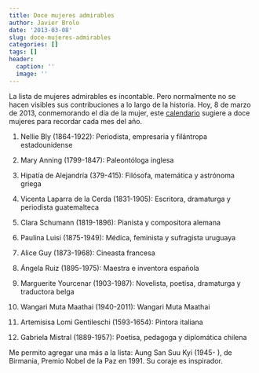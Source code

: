 ```yaml
---
title: Doce mujeres admirables
author: Javier Brolo
date: '2013-03-08'
slug: doce-mujeres-admirables
categories: []
tags: []
header:
  caption: ''
  image: ''
---
```


La lista de mujeres admirables es incontable. Pero normalmente no se hacen visibles sus contribuciones a lo largo de la historia. Hoy, 8 de marzo de 2013, conmemorando el día de la mujer, este [calendario](http://javierbrolo.files.wordpress.com/2013/03/calendario-12mujeres-2013-12.pdf) sugiere a doce mujeres para recordar cada mes del año.

  1. Nellie Bly (1864-1922): Periodista, empresaria y filántropa estadounidense

  2. Mary Anning (1799-1847): Paleontóloga inglesa

  3. Hipatía de Alejandría (379-415): Filósofa, matemática y astrónoma griega

  4. Vicenta Laparra de la Cerda (1831-1905): Escritora, dramaturga y periodista guatemalteca

  5. Clara Schumann (1819-1896): Pianista y compositora alemana

  6. Paulina Luisi (1875-1949): Médica, feminista y sufragista uruguaya

  7. Alice Guy (1873-1968): Cineasta francesa

  8. Ángela Ruiz (1895-1975): Maestra e inventora española

  9. Marguerite Yourcenar (1903-1987): Novelista, poetisa, dramaturga y traductora belga

  10. Wangari Muta Maathai (1940-2011): Wangari Muta Maathai

  11. Artemisisa Lomi Gentileschi (1593-1654): Pintora italiana

  12. Gabriela Mistral (1889-1957): Poetisa, pedagoga y diplomática chilena

Me permito agregar una más a la lista: Aung San Suu Kyi (1945- ), de Birmania, Premio Nobel de la Paz en 1991. Su coraje es inspirador.
